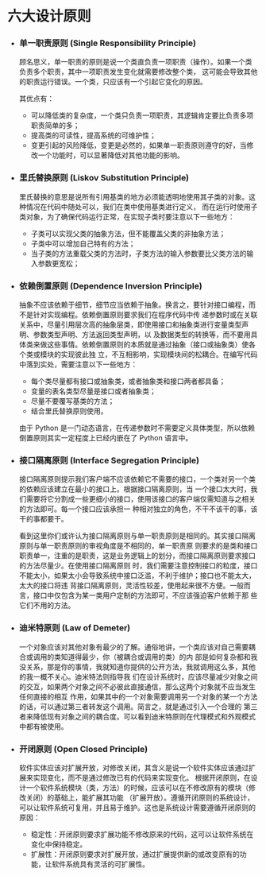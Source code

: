 # 六大设计原则

- ### 单一职责原则 (Single Responsibility Principle)

    顾名思义，单一职责的原则是说一个类直负责一项职责（操作）。如果一个类负责多个职责，其中一项职责发生变化就需要修改整个类，
    这可能会导致其他的职责运行错误。一个类，只应该有一个引起它变化的原因。

    其优点有：

    - 可以降低类的复杂度，一个类只负责一项职责，其逻辑肯定要比负责多项职责简单的多；
    - 提高类的可读性，提高系统的可维护性；
    - 变更引起的风险降低，变更是必然的，如果单一职责原则遵守的好，当修改一个功能时，可以显著降低对其他功能的影响。
    
- ### 里氏替换原则 (Liskov Substitution Principle)

    里氏替换的意思是说所有引用基类的地方必须能透明地使用其子类的对象。这种情况在代码中随处可以，我们在类中使用基类进行定义，
    而在运行时使用子类对象，为了确保代码运行正常，在实现子类时要注意以下一些地方：

    - 子类可以实现父类的抽象方法，但不能覆盖父类的非抽象方法；
    - 子类中可以增加自己特有的方法；
    - 当子类的方法重载父类的方法时，子类方法的输入参数要比父类方法的输入参数更宽松；
    
- ### 依赖倒置原则 (Dependence Inversion Principle)

    抽象不应该依赖于细节，细节应当依赖于抽象。换言之，要针对接口编程，而不是针对实现编程。依赖倒置原则要求我们在程序代码中传
    递参数时或在关联关系中，尽量引用层次高的抽象层类，即使用接口和抽象类进行变量类型声明、参数类型声明、方法返回类型声明，以
    及数据类型的转换等，而不要用具体类来做这些事情。依赖倒置原则的本质就是通过抽象（接口或抽象类）使各个类或模块的实现彼此独
    立，不互相影响，实现模块间的松耦合。在编写代码中落到实处，需要注意以下一些地方：

    - 每个类尽量都有接口或抽象类，或者抽象类和接口两者都具备；
    - 变量的表名类型尽量是接口或者抽象类；
    - 尽量不要覆写基类的方法；
    - 结合里氏替换原则使用。
    
    由于 Python 是一门动态语言，在传递参数时不需要定义具体类型，所以依赖倒置原则其实一定程度上已经内嵌在了 Python 语言中。
    
- ### 接口隔离原则 (Interface Segregation Principle)

    接口隔离原则提示我们客户端不应该依赖它不需要的接口，一个类对另一个类的依赖应该建立在最小的接口上。根据接口隔离原则，当
    一个接口太大时，我们需要将它分割成一些更细小的接口，使用该接口的客户端仅需知道与之相关的方法即可。每一个接口应该承担一
    种相对独立的角色，不干不该干的事，该干的事都要干。

    看到这里你们或许认为接口隔离原则与单一职责原则是相同的。其实接口隔离原则与单一职责原则的审视角度是不相同的，单一职责原
    则要求的是类和接口职责单一，注重的是职责，这是业务逻辑上的划分，而接口隔离原则要求接口的方法尽量少。在使用接口隔离原则
    时，我们需要注意控制接口的粒度，接口不能太小，如果太小会导致系统中接口泛滥，不利于维护；接口也不能太大，太大的接口将违
    背接口隔离原则，灵活性较差，使用起来很不方便。一般而言，接口中仅包含为某一类用户定制的方法即可，不应该强迫客户依赖于那
    些它们不用的方法。
    
- ### 迪米特原则 (Law of Demeter)

    一个对象应该对其他对象有最少的了解。通俗地讲，一个类应该对自己需要耦合或调用的类知道得最少，你（被耦合或调用的类）的内
    部是如何复杂都和我没关系，那是你的事情，我就知道你提供的公开方法，我就调用这么多，其他的我一概不关心。迪米特法则指导我
    们在设计系统时，应该尽量减少对象之间的交互，如果两个对象之间不必彼此直接通信，那么这两个对象就不应当发生任何直接的相互
    作用，如果其中的一个对象需要调用另一个对象的某一个方法的话，可以通过第三者转发这个调用。简言之，就是通过引入一个合理的
    第三者来降低现有对象之间的耦合度。可以看到迪米特原则在代理模式和外观模式中都有被使用。
    
- ### 开闭原则 (Open Closed Principle)

    软件实体应该对扩展开放，对修改关闭，其含义是说一个软件实体应该通过扩展来实现变化，而不是通过修改已有的代码来实现变化。
    根据开闭原则，在设计一个软件系统模块（类，方法）的时候，应该可以在不修改原有的模块（修改关闭）的基础上，能扩展其功能
    （扩展开放）。遵循开闭原则的系统设计，可以让软件系统可复用，并且易于维护。这也是系统设计需要遵循开闭原则的原因：
    
    - 稳定性：开闭原则要求扩展功能不修改原来的代码，这可以让软件系统在变化中保持稳定。
    - 扩展性：开闭原则要求对扩展开放，通过扩展提供新的或改变原有的功能，让软件系统具有灵活的可扩展性。



